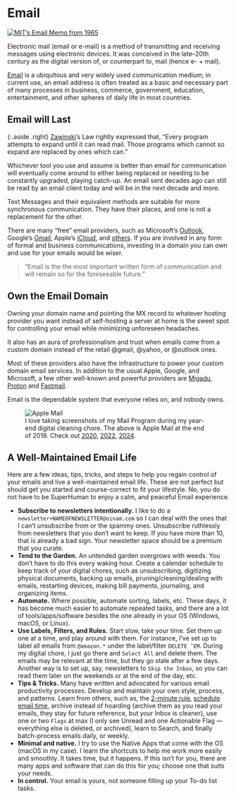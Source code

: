 # Email

<a href="https://cdn.oinam.com/img/internet/email-memo-mit-1965.webp" title="MIT’s Email Memo from 1965"><img class="small right" src="https://cdn.oinam.com/img/internet/email-memo-mit-1965.webp" alt="MIT’s Email Memo from 1965"></a>

Electronic mail (email or e-mail) is a method of transmitting and receiving messages using electronic devices. It was conceived in the late–20th century as the digital version of, or counterpart to, mail (hence e- + mail).

[Email](https://en.wikipedia.org/wiki/Email) is a ubiquitous and very widely used communication medium; in current use, an email address is often treated as a basic and necessary part of many processes in business, commerce, government, education, entertainment, and other spheres of daily life in most countries.

## Email will Last

{:.aside .right}
[Zawinski](https://en.wikipedia.org/wiki/Jamie_Zawinski)’s Law rightly expressed that, “Every program attempts to expand until it can read mail. Those programs which cannot so expand are replaced by ones which can.”

Whichever tool you use and assume is better than email for communication will eventually come around to either being replaced or needing to be constantly upgraded, playing catch-up. An email sent decades ago can still be read by an email client today and will be in the next decade and more.

Text Messages and their equivalent methods are suitable for more synchronous communication. They have their places, and one is not a replacement for the other.

There are many “free” email providers, such as Microsoft’s [Outlook](https://outlook.com/), Google’s [Gmail](https://www.google.com/gmail/about/), Apple’s [iCloud](https://www.icloud.com), and [others](https://en.wikipedia.org/wiki/Comparison_of_webmail_providers). If you are involved in any form of formal and business communications, investing in a domain you can own and use for your emails would be wiser.

> “Email is the the most important written form of communication and will remain so for the foreseeable future.”

## Own the Email Domain

Owning your domain name and pointing the MX record to whatever hosting provider you want instead of self-hosting a server at home is the sweet spot for controlling your email while minimizing unforeseen headaches.

It also has an aura of professionalism and trust when emails come from a custom domain instead of the retail @gmail, @yahoo, or @outlook ones.

Most of these providers also have the infrastructure to power your custom domain email services. In addition to the usual Apple, Google, and Microsoft, a few other well-known and powerful providers are [Migadu](https://www.migadu.com), [Proton](https://proton.me) and [Fastmail](https://www.fastmail.com).

Email is the dependable system that everyone relies on, and nobody owns.

<figure class="large">
	<img src="https://cdn.oinam.com/img/oinam/brajeshwar-apple-macos-mail-2019.png" alt="Apple Mail" loading="lazy">
	<figcaption>
		I love taking screenshots of my Mail Program during my year-end digital cleaning chore. The above is Apple Mail at the end of 2019. Check out
		<a href="https://cdn.oinam.com/img/oinam/brajeshwar-apple-macos-mail-2020.png">2020</a>,
		<a href="https://cdn.oinam.com/img/oinam/brajeshwar-apple-macos-mail-2022.png">2022</a>,
		<a href="https://cdn.oinam.com/img/oinam/brajeshwar-apple-macos-mail-2024.png">2024</a>.
	</figcaption>
</figure>

## A Well-Maintained Email Life

Here are a few ideas, tips, tricks, and steps to help you regain control of your emails and live a well-maintained email life. These are not perfect but should get you started and course-correct to fit your lifestyle. No, you do not have to be SuperHuman to enjoy a calm, and peaceful Email experience.

- **Subscribe to newsletters intentionally.** I like to do a `newsletter+NAMEOFNEWSLETTER@oinam.com` so I can deal with the ones that I can’t unsubscribe from or the spammy ones. Unsubscribe ruthlessly from newsletters that you don’t want to keep. If you have more than 10, that is already a bad sign. Your newsletter space should be a premium that you curate.
- **Tend to the Garden.** An untended garden overgrows with weeds. You don’t have to do this every waking hour. Create a calendar schedule to keep track of your digital chores, such as unsubscribing, digitizing physical documents, backing up emails, pruning/cleaning/dealing with emails, restarting devices, making bill payments, journaling, and organizing items.
- **Automate.** Where possible, automate sorting, labels, etc. These days, it has become much easier to automate repeated tasks, and there are a lot of tools/apps/software besides the one already in your OS (Windows, macOS, or Linux).
- **Use Labels, Filters, and Rules.** Start slow, take your time. Set them up one at a time, and play around with them. For instance, I’ve set up to label all emails from `@amazon.*` under the label/filter `DELETE ’EM`. During my digital chore, I just go there and `Select All` and delete them. The emails may be relevant at the time, but they go stale after a few days. Another way is to set up, say, newsletters to `Skip the Inbox`, so you can read them later on the weekends or at the end of the day, etc.
- **Tips & Tricks.** Many have written and advocated for various email productivity processes. Develop and maintain your own style, process, and patterns. Learn from others, such as, the [2-minute rule](https://jamesclear.com/how-to-stop-procrastinating), [schedule email time](https://zapier.com/blog/schedule-your-emails/), archive instead of hoarding (archive them as you read your emails, they stay for future reference, but your Inbox is cleaner), use one or two `Flags` at max (I only see Unread and one Actionable Flag — everything else is deleted, or archived), learn to Search, and finally batch-process emails daily, or weekly.
- **Minimal and native.** I try to use the Native Apps that come with the OS (macOS in my case). I learn the shortcuts to help me work more easily and smoothly. It takes time, but it happens. If this isn’t for you, there are many apps and software that can do this for you; choose one that suits your needs.
- **In control.** Your email is yours, not someone filling up your To-do list tasks.